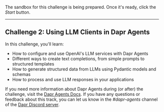 The sandbox for this challenge is being prepared. Once it's ready, click the *Start* button.

---

## Challenge 2: Using LLM Clients in Dapr Agents

In this challenge, you'll learn:

- How to configure and use OpenAI's LLM services with Dapr Agents
- Different ways to create text completions, from simple prompts to structured templates
- How to generate structured data from LLMs using Pydantic models and schemas
- How to process and use LLM responses in your applications

If you need more information about Dapr Agents during (or after) the challenge, visit the [Dapr Agents Docs](https://dapr.github.io/dapr-agents/). If you have any questions or feedback about this track, you can let us know in the *#dapr-agents* channel of the [Dapr Discord server](https://bit.ly/dapr-discord).
